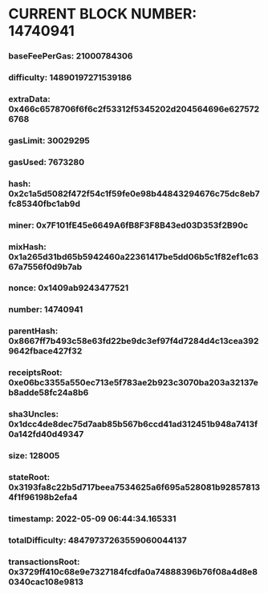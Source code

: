 # CURRENT BLOCK NUMBER: 14740941

### baseFeePerGas: 21000784306
### difficulty: 14890197271539186
### extraData: 0x466c6578706f6f6c2f53312f5345202d204564696e6275726768
### gasLimit: 30029295
### gasUsed: 7673280
### hash: 0x2c1a5d5082f472f54c1f59fe0e98b44843294676c75dc8eb7fc85340fbc1ab9d
### miner: 0x7F101fE45e6649A6fB8F3F8B43ed03D353f2B90c
### mixHash: 0x1a265d31bd65b5942460a22361417be5dd06b5c1f82ef1c6367a7556f0d9b7ab
### nonce: 0x1409ab9243477521
### number: 14740941
### parentHash: 0x8667ff7b493c58e63fd22be9dc3ef97f4d7284d4c13cea3929642fbace427f32
### receiptsRoot: 0xe06bc3355a550ec713e5f783ae2b923c3070ba203a32137eb8adde58fc24a8b6
### sha3Uncles: 0x1dcc4de8dec75d7aab85b567b6ccd41ad312451b948a7413f0a142fd40d49347
### size: 128005
### stateRoot: 0x3193fa8c22b5d717beea7534625a6f695a528081b928578134f1f96198b2efa4
### timestamp: 2022-05-09 06:44:34.165331
### totalDifficulty: 48479737263559060044137
### transactionsRoot: 0x3729ff410c68e9e7327184fcdfa0a74888396b76f08a4d8e80340cac108e9813
